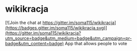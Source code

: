 # wikikracja

[![Join the chat at https://gitter.im/soma115/wikikracja](https://badges.gitter.im/soma115/wikikracja.svg)](https://gitter.im/soma115/wikikracja?utm_source=badge&utm_medium=badge&utm_campaign=pr-badge&utm_content=badge)
App that allows people to vote
